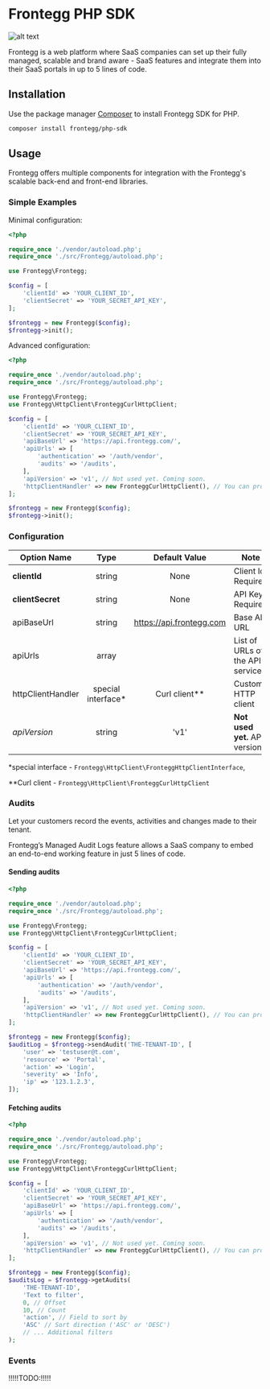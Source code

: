# Frontegg PHP SDK

![alt text](https://fronteggstuff.blob.core.windows.net/frongegg-logos/logo-transparent.png)

Frontegg is a web platform where SaaS companies can set up their fully managed, scalable and brand aware - SaaS features and integrate them into their SaaS portals in up to 5 lines of code.


## Installation

Use the package manager [Composer](https://getcomposer.org/) to install Frontegg SDK for PHP.

```bash
composer install frontegg/php-sdk
```

## Usage

Frontegg offers multiple components for integration with the Frontegg's scalable back-end and front-end libraries.

### Simple Examples

Minimal configuration:

````php
<?php

require_once './vendor/autoload.php';
require_once './src/Frontegg/autoload.php';

use Frontegg\Frontegg;

$config = [
    'clientId' => 'YOUR_CLIENT_ID',
    'clientSecret' => 'YOUR_SECRET_API_KEY',
];

$frontegg = new Frontegg($config);
$frontegg->init();
````

Advanced configuration:

````php
<?php

require_once './vendor/autoload.php';
require_once './src/Frontegg/autoload.php';

use Frontegg\Frontegg;
use Frontegg\HttpClient\FronteggCurlHttpClient;

$config = [
    'clientId' => 'YOUR_CLIENT_ID',
    'clientSecret' => 'YOUR_SECRET_API_KEY',
    'apiBaseUrl' => 'https://api.frontegg.com/',
    'apiUrls' => [
        'authentication' => '/auth/vendor',
        'audits' => '/audits',
    ],
    'apiVersion' => 'v1', // Not used yet. Coming soon.
    'httpClientHandler' => new FronteggCurlHttpClient(), // You can provide custom HTTP client.
];

$frontegg = new Frontegg($config);
$frontegg->init();
````

### Configuration

| Option Name       | Type   | Default Value | Note |
|-------------------|:---:|:---:|---|
| **clientId**      | string | None | Client Id. Required |
| **clientSecret**  | string | None | API Key. Required |
| apiBaseUrl        | string | https://api.frontegg.com | Base API URL |
| apiUrls           | array | | List of URLs of the API services |
| httpClientHandler | special interface* | Curl client** | Custom HTTP client |
| *apiVersion*      | string | 'v1' | **Not used yet.** API version |

*special interface - `Frontegg\HttpClient\FronteggHttpClientInterface`,

**Curl client - `Frontegg\HttpClient\FronteggCurlHttpClient`

### Audits

Let your customers record the events, activities and changes made to their tenant.

Frontegg’s Managed Audit Logs feature allows a SaaS company to embed an end-to-end working feature in just 5 lines of code.

#### Sending audits

````php
<?php

require_once './vendor/autoload.php';
require_once './src/Frontegg/autoload.php';

use Frontegg\Frontegg;
use Frontegg\HttpClient\FronteggCurlHttpClient;

$config = [
    'clientId' => 'YOUR_CLIENT_ID',
    'clientSecret' => 'YOUR_SECRET_API_KEY',
    'apiBaseUrl' => 'https://api.frontegg.com/',
    'apiUrls' => [
        'authentication' => '/auth/vendor',
        'audits' => '/audits',
    ],
    'apiVersion' => 'v1', // Not used yet. Coming soon.
    'httpClientHandler' => new FronteggCurlHttpClient(), // You can provide custom HTTP client.
];

$frontegg = new Frontegg($config);
$auditLog = $frontegg->sendAudit('THE-TENANT-ID', [
    'user' => 'testuser@t.com',
    'resource' => 'Portal',
    'action' => 'Login',
    'severity' => 'Info',
    'ip' => '123.1.2.3',
]);
````

#### Fetching audits

````php
<?php

require_once './vendor/autoload.php';
require_once './src/Frontegg/autoload.php';

use Frontegg\Frontegg;
use Frontegg\HttpClient\FronteggCurlHttpClient;

$config = [
    'clientId' => 'YOUR_CLIENT_ID',
    'clientSecret' => 'YOUR_SECRET_API_KEY',
    'apiBaseUrl' => 'https://api.frontegg.com/',
    'apiUrls' => [
        'authentication' => '/auth/vendor',
        'audits' => '/audits',
    ],
    'apiVersion' => 'v1', // Not used yet. Coming soon.
    'httpClientHandler' => new FronteggCurlHttpClient(), // You can provide custom HTTP client.
];

$frontegg = new Frontegg($config);
$auditsLog = $frontegg->getAudits(
    'THE-TENANT-ID',
    'Text to filter',
    0, // Offset
    10, // Count
    'action', // Field to sort by
    'ASC' // Sort direction ('ASC' or 'DESC')
    // ... Additional filters
);
````

### Events

!!!!!TODO:!!!!!